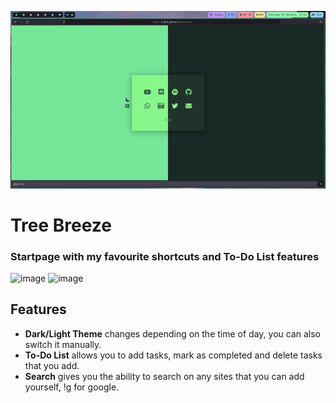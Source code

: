![image](assets/treebreeze-card-preview.png)

# Tree Breeze
### Startpage with my favourite shortcuts and To-Do List features

![image](https://user-images.githubusercontent.com/72144072/151652748-aee7dec1-42f6-4278-8d14-51382e826ca0.png)
![image](https://user-images.githubusercontent.com/72144072/151652868-e2fa5dfe-662c-4d97-919c-16cefe69d611.png)


## Features
- **Dark/Light Theme** changes depending on the time of day, you can also switch it manually. 
- **To-Do List** allows you to add tasks, mark as completed and delete tasks that you add.
- **Search** gives you the ability to search on any sites that you can add yourself, !g for google.

